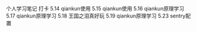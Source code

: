 个人学习笔记
打卡
5.14    qiankun使用
5.15    qiankun使用
5.16    qiankun原理学习
5.17    qiankun原理学习
5.18    王国之泪真好玩
5.19    qiankun原理学习
5.23    sentry配置